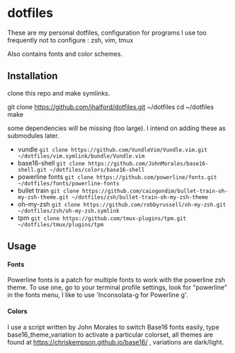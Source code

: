 # dotfiles

These are my personal dotfiles, configuration for programs I use too frequently not to configure : zsh, vim, tmux

Also contains fonts and color schemes.

## Installation

clone this repo and make symlinks.

  git clone https://github.com/jhalford/dotfiles.git ~/dotfiles
  cd ~/dotfiles
  make
  
some dependencies will be missing (too large). I intend on adding these as submodules later.

- vundle `git clone https://github.com/VundleVim/Vundle.vim.git ~/dotfiles/vim.symlink/bundle/Vundle.vim`
- base16-shell `git clone https://github.com/JohnMorales/base16-shell.git ~/dotfiles/colors/base16-shell`
- powerline fonts `git clone https://github.com/powerline/fonts.git ~/dotfiles/fonts/powerline-fonts`
- bullet train `git clone https://github.com/caiogondim/bullet-train-oh-my-zsh-theme.git ~/dotfiles/zsh/bullet-train-oh-my-zsh-theme`
- oh-my-zsh `git clone https://github.com/robbyrussell/oh-my-zsh.git ~/dotfiles/zsh/oh-my-zsh.symlink`
- tpm `git clone https://github.com/tmux-plugins/tpm.git ~/dotfiles/tmux/plugins/tpm`

## Usage

#### Fonts

Powerline fonts is a patch for multiple fonts to work with the powerline zsh theme. To use one, go to your terminal profile settings, look for "powerline" in the fonts menu, I like to use 'Inconsolata-g for Powerline g'.

#### Colors

I use a script written by John Morales to switch Base16 fonts easily, type base16_theme_variation to activate a particular colorset, all themes are found at https://chriskempson.github.io/base16/ , variations are dark/light.
